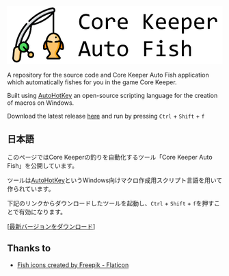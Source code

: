 [![Core Keeper Auto Fish](https://github.com/Candle5000/Core-Keeper-Auto-Fish/blob/main/img/banner.png)](https://github.com/Candle5000/Core-Keeper-Auto-Fish/)

A repository for the source code and Core Keeper Auto Fish application which automatically fishes for you in the game Core Keeper.

Built using [AutoHotKey](https://www.autohotkey.com/) an open-source scripting language for the creation of macros on Windows.

Download the latest release [here](https://github.com/Candle5000/Core-Keeper-Auto-Fish/releases/download/0.0.9/CoreKeeperAutoFish_0-0-9.exe) and run by pressing `Ctrl` + `Shift` + `f`

## 日本語

このページではCore Keeperの釣りを自動化するツール「Core Keeper Auto Fish」を公開しています。

ツールは[AutoHotKey](https://www.autohotkey.com/)というWindows向けマクロ作成用スクリプト言語を用いて作られています。

下記のリンクからダウンロードしたツールを起動し、`Ctrl` + `Shift` + `f`を押すことで有効になります。

[[最新バージョンをダウンロード](https://github.com/Candle5000/Core-Keeper-Auto-Fish/releases/download/0.0.9/CoreKeeperAutoFish_0-0-9.exe)]

## Thanks to
* [Fish icons created by Freepik - Flaticon](https://www.flaticon.com/free-icons/fish)
